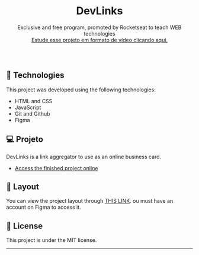 # <h1 align="center"> DevLinks </h1>

<p align="center">
Exclusive and free program, promoted by Rocketseat to teach WEB technologies <br/>
<a href="https://lp.rocketseat.com.br/devlinks/inscricao?utm_source=github&utm_medium=descricao&utm_campaign=capture-devlinks&utm_term=organic&utm_content=descricao-github-mayk-brito">Estude esse projeto em formato de vídeo clicando aqui.</a>
</p>

<p align="center">
  <img alt="" src="https://user-images.githubusercontent.com/47367373/221290589-df626776-c7fb-47a5-b298-2d5430743be1.png">
</p>

<br>



## 🚀 Technologies

This project was developed using the following technologies:

- HTML and CSS
- JavaScript
- Git and Github
- Figma

## 💻 Projeto

DevLinks is a link aggregator to use as an online business card.

- [Access the finished project online](https://eduardojigub.github.io/devlinks_rckst/)

## 🔖 Layout

You can view the project layout through  [THIS LINK](https://www.figma.com/community/file/1187422022288947321). ou must have an account on Figma to access it.

## :memo: License

This project is under the MIT license.

---

